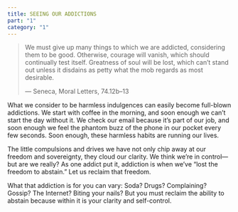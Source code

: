 ```yaml
---
title: SEEING OUR ADDICTIONS
part: "1"
category: "1"
---
```


> We must give up many things to which we are addicted, considering them to be good. Otherwise, courage will vanish, which should continually test itself. Greatness of soul will be lost, which can’t stand out unless it disdains as petty what the mob regards as most desirable.
>
> — Seneca, Moral Letters, 74.12b–13

What we consider to be harmless indulgences can easily become full-blown addictions. We start with coffee in the morning, and soon enough we can’t start the day without it. We check our email because it’s part of our job, and soon enough we feel the phantom buzz of the phone in our pocket every few seconds. Soon enough, these harmless habits are running our lives.

The little compulsions and drives we have not only chip away at our freedom and sovereignty, they cloud our clarity. We think we’re in control—but are we really? As one addict put it, addiction is when we’ve “lost the freedom to abstain.” Let us reclaim that freedom.

What that addiction is for you can vary: Soda? Drugs? Complaining? Gossip? The Internet? Biting your nails? But you must reclaim the ability to abstain because within it is your clarity and self-control.
